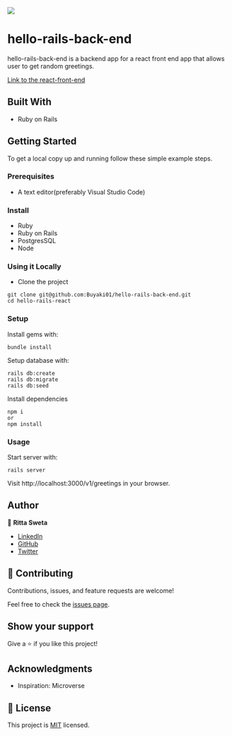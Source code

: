 ![](https://img.shields.io/badge/buyaki01-blueviolet)

# hello-rails-back-end

hello-rails-back-end is a backend app for a react front end app that allows user to get random greetings.

[Link to the react-front-end]()

## Built With
- Ruby on Rails

## Getting Started

To get a local copy up and running follow these simple example steps.

### Prerequisites
- A text editor(preferably Visual Studio Code)

### Install
- Ruby
- Ruby on Rails
- PostgresSQL
- Node

### Using it Locally

- Clone the project

```
git clone git@github.com:Buyaki01/hello-rails-back-end.git
cd hello-rails-react
```

### Setup

Install gems with:

```
bundle install
```

Setup database with:

```
rails db:create
rails db:migrate
rails db:seed
```

Install dependencies

```
npm i 
or
npm install
```

### Usage

Start server with:

```
rails server
```

Visit http://localhost:3000/v1/greetings in your browser.

## Author

👤 **Ritta Sweta**
- [LinkedIn](https://www.linkedin.com/in/ritta-sweta/)
- [GitHub](https://github.com/Buyaki01)
- [Twitter](https://twitter.com/BuyakiRitta)

## 🤝 Contributing

Contributions, issues, and feature requests are welcome!

Feel free to check the [issues page](https://github.com/Buyaki01/hello-rails-back-end/issues).

## Show your support

Give a ⭐️ if you like this project!

## Acknowledgments

- Inspiration: Microverse

## 📝 License

This project is [MIT](./MIT.md) licensed.
